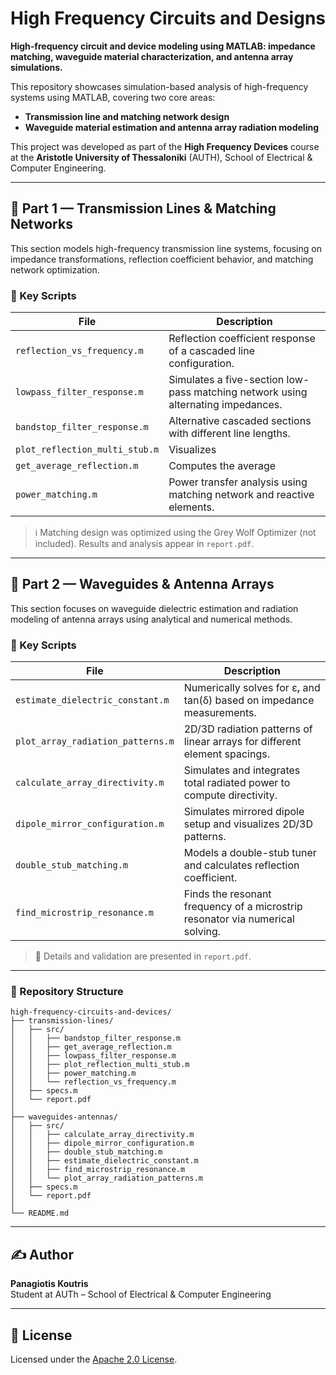 # High Frequency Circuits and Designs

**High-frequency circuit and device modeling using MATLAB: impedance matching, waveguide material characterization, and antenna array simulations.**

This repository showcases simulation-based analysis of high-frequency systems using MATLAB, covering two core areas:
- **Transmission line and matching network design**
- **Waveguide material estimation and antenna array radiation modeling**

This project was developed as part of the **High Frequency Devices** course at the **Aristotle University of Thessaloniki** (AUTH), School of Electrical & Computer Engineering.

---

## 📡 Part 1 — Transmission Lines & Matching Networks

This section models high-frequency transmission line systems, focusing on impedance transformations, reflection coefficient behavior, and matching network optimization.

### 🔧 Key Scripts

| File | Description |
|------|-------------|
| `reflection_vs_frequency.m` | Reflection coefficient response of a cascaded line configuration. |
| `lowpass_filter_response.m` | Simulates a five-section low-pass matching network using alternating impedances. |
| `bandstop_filter_response.m` | Alternative cascaded sections with different line lengths. |
| `plot_reflection_multi_stub.m` | Visualizes |Γ| for designs optimized with stub tuning. |
| `get_average_reflection.m` | Computes the average |Γ| for use in optimization. |
| `power_matching.m` | Power transfer analysis using matching network and reactive elements. |

> ℹ️ Matching design was optimized using the Grey Wolf Optimizer (not included). Results and analysis appear in `report.pdf`.

---

## 📶 Part 2 — Waveguides & Antenna Arrays

This section focuses on waveguide dielectric estimation and radiation modeling of antenna arrays using analytical and numerical methods.

### 🔧 Key Scripts

| File | Description |
|------|-------------|
| `estimate_dielectric_constant.m` | Numerically solves for εᵣ and tan(δ) based on impedance measurements. |
| `plot_array_radiation_patterns.m` | 2D/3D radiation patterns of linear arrays for different element spacings. |
| `calculate_array_directivity.m` | Simulates and integrates total radiated power to compute directivity. |
| `dipole_mirror_configuration.m` | Simulates mirrored dipole setup and visualizes 2D/3D patterns. |
| `double_stub_matching.m` | Models a double-stub tuner and calculates reflection coefficient. |
| `find_microstrip_resonance.m` | Finds the resonant frequency of a microstrip resonator via numerical solving. |

> 📄 Details and validation are presented in `report.pdf`.

---

### 📁 Repository Structure

```
high-frequency-circuits-and-devices/
├── transmission-lines/
│   ├── src/
│   │   ├── bandstop_filter_response.m
│   │   ├── get_average_reflection.m
│   │   ├── lowpass_filter_response.m
│   │   ├── plot_reflection_multi_stub.m
│   │   ├── power_matching.m
│   │   └── reflection_vs_frequency.m
│   ├── specs.m
│   └── report.pdf
│
├── waveguides-antennas/
│   ├── src/
│   │   ├── calculate_array_directivity.m
│   │   ├── dipole_mirror_configuration.m
│   │   ├── double_stub_matching.m
│   │   ├── estimate_dielectric_constant.m
│   │   ├── find_microstrip_resonance.m
│   │   └── plot_array_radiation_patterns.m
│   ├── specs.m
│   └── report.pdf
│
└── README.md

```

---

## ✍️ Author

**Panagiotis Koutris**  
Student at AUTh – School of Electrical & Computer Engineering

---

## 📝 License

Licensed under the [Apache 2.0 License](https://www.apache.org/licenses/LICENSE-2.0.html).


